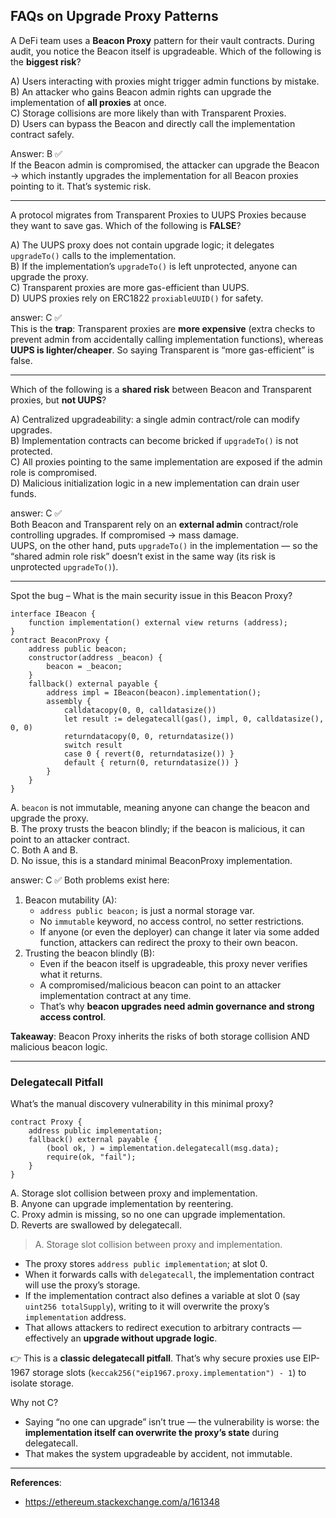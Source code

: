 ## FAQs on Upgrade Proxy Patterns

A DeFi team uses a **Beacon Proxy** pattern for their vault contracts. During audit, you notice the Beacon itself is upgradeable. Which of the following is the **biggest risk**?

A) Users interacting with proxies might trigger admin functions by mistake.  
B) An attacker who gains Beacon admin rights can upgrade the implementation of **all proxies** at once.  
C) Storage collisions are more likely than with Transparent Proxies.  
D) Users can bypass the Beacon and directly call the implementation contract safely.

Answer: B ✅  
If the Beacon admin is compromised, the attacker can upgrade the Beacon → which instantly upgrades the implementation for all Beacon proxies pointing to it. That’s systemic risk.

---

A protocol migrates from Transparent Proxies to UUPS Proxies because they want to save gas. Which of the following is **FALSE**?

A) The UUPS proxy does not contain upgrade logic; it delegates `upgradeTo()` calls to the implementation.  
B) If the implementation’s `upgradeTo()` is left unprotected, anyone can upgrade the proxy.  
C) Transparent proxies are more gas-efficient than UUPS.  
D) UUPS proxies rely on ERC1822 `proxiableUUID()` for safety.

answer: C ✅  
This is the **trap**: Transparent proxies are **more expensive** (extra checks to prevent admin from accidentally calling implementation functions), whereas **UUPS is lighter/cheaper**. So saying Transparent is “more gas-efficient” is false.

---

Which of the following is a **shared risk** between Beacon and Transparent proxies, but **not UUPS**?

A) Centralized upgradeability: a single admin contract/role can modify upgrades.  
B) Implementation contracts can become bricked if `upgradeTo()` is not protected.  
C) All proxies pointing to the same implementation are exposed if the admin role is compromised.  
D) Malicious initialization logic in a new implementation can drain user funds.

answer: C ✅  
Both Beacon and Transparent rely on an **external admin** contract/role controlling upgrades. If compromised → mass damage.  
UUPS, on the other hand, puts `upgradeTo()` in the implementation — so the “shared admin role risk” doesn’t exist in the same way (its risk is unprotected `upgradeTo()`).

---
Spot the bug – What is the main security issue in this Beacon Proxy?
```solidity
interface IBeacon {
    function implementation() external view returns (address);
}
contract BeaconProxy {
    address public beacon;
    constructor(address _beacon) {
        beacon = _beacon;
    }
    fallback() external payable {
        address impl = IBeacon(beacon).implementation();
        assembly {
            calldatacopy(0, 0, calldatasize())
            let result := delegatecall(gas(), impl, 0, calldatasize(), 0, 0)
            returndatacopy(0, 0, returndatasize())
            switch result
            case 0 { revert(0, returndatasize()) }
            default { return(0, returndatasize()) }
        }
    }
}
```
A. `beacon` is not immutable, meaning anyone can change the beacon and upgrade the proxy.  
B. The proxy trusts the beacon blindly; if the beacon is malicious, it can point to an attacker contract.  
C. Both A and B.  
D. No issue, this is a standard minimal BeaconProxy implementation.

answer: C ✅ Both problems exist here:
1. Beacon mutability (A):
   - `address public beacon;` is just a normal storage var.
   - No `immutable` keyword, no access control, no setter restrictions.
   - If anyone (or even the deployer) can change it later via some added function, attackers can redirect the proxy to their own beacon.
2. Trusting the beacon blindly (B):
   - Even if the beacon itself is upgradeable, this proxy never verifies what it returns.
   - A compromised/malicious beacon can point to an attacker implementation contract at any time.
   - That’s why **beacon upgrades need admin governance and strong access control**.

**Takeaway**: Beacon Proxy inherits the risks of both storage collision AND malicious beacon logic.

---
### Delegatecall Pitfall
What’s the manual discovery vulnerability in this minimal proxy?
```solidity
contract Proxy {
    address public implementation;
    fallback() external payable {
        (bool ok, ) = implementation.delegatecall(msg.data);
        require(ok, "fail");
    }
}
```
A. Storage slot collision between proxy and implementation.  
B. Anyone can upgrade implementation by reentering.  
C. Proxy admin is missing, so no one can upgrade implementation.  
D. Reverts are swallowed by delegatecall.
> A. Storage slot collision between proxy and implementation.
- The proxy stores `address public implementation`; at slot 0.
- When it forwards calls with `delegatecall`, the implementation contract will use the proxy’s storage.
- If the implementation contract also defines a variable at slot 0 (say `uint256 totalSupply`), writing to it will overwrite the proxy’s `implementation` address.
- That allows attackers to redirect execution to arbitrary contracts — effectively an **upgrade without upgrade logic**.

👉 This is a **classic delegatecall pitfall**. That’s why secure proxies use EIP-1967 storage slots (`keccak256("eip1967.proxy.implementation") - 1`) to isolate storage.

Why not C?
- Saying “no one can upgrade” isn’t true — the vulnerability is worse: the **implementation itself can overwrite the proxy’s state** during delegatecall.
- That makes the system upgradeable by accident, not immutable.

---
**References**:
- https://ethereum.stackexchange.com/a/161348
